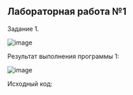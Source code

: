 Лабораторная работа №1
--------------------------------------------------------------------------------
Задание 1.

![image](https://github.com/drusch91/Lab_C-/assets/119664059/fc295855-0c9a-4b12-aed7-e234d9daf65a)

Результат выполнения программы 1:

![image](https://github.com/drusch91/Lab_C-/assets/119664059/ce966809-25ad-404e-b2d1-994a36d39ea0)

Исходный код: 
